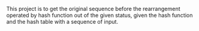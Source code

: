 This project is to get the original sequence before the rearrangement operated by hash function out of the given status, given the hash function and the hash table with a sequence of input.
